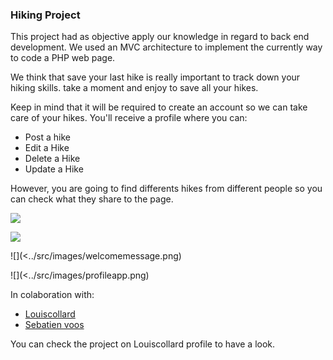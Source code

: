 ### Hiking Project

This project had as objective apply our knowledge in regard to back end development. We used an MVC architecture to implement the currently way to code a PHP web page.

We think that save your last hike is really important to track down your hiking skills. take a moment and enjoy to save all your hikes.

Keep in mind that it will be required to create an account so we can take care of your hikes. You'll receive a profile where you can:

- Post a hike
- Edit a Hike
- Delete a Hike
- Update a Hike

However, you are going to find differents hikes from different people so you can check what they share to the page.

![](../src/images/homepage.png)

![](../src/images/loginprocess.png)

![](<../src/images/welcomemessage.png)

![](<../src/images/profileapp.png)

In colaboration with:

- [Louiscollard](https://github.com/louiscollard/hiking-project)
- [Sebatien voos](https://github.com/VOOSsebastien)

You can check the project on Louiscollard profile to have a look.
